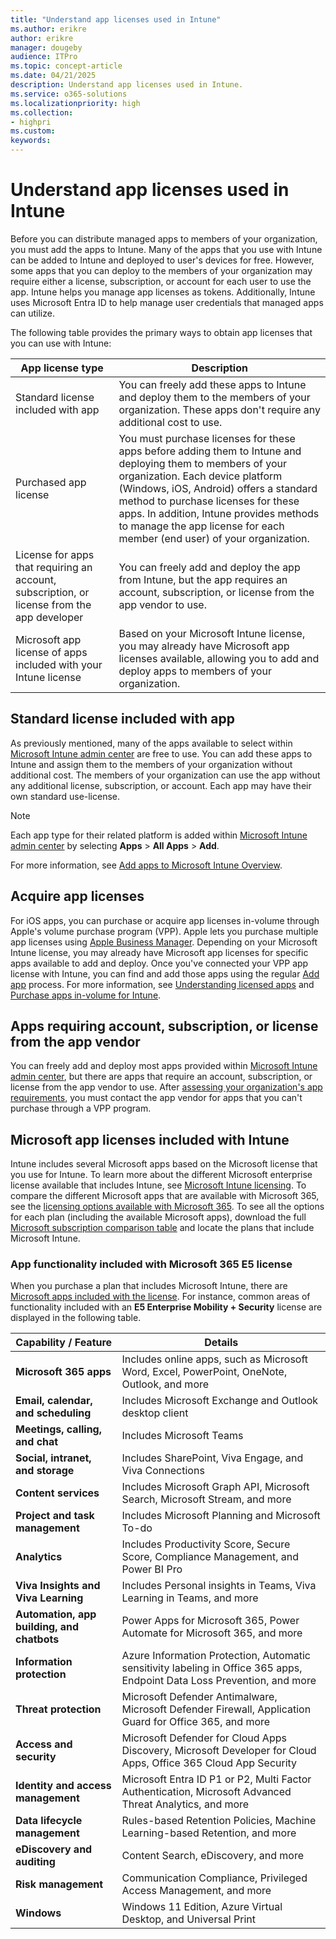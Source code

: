 ```yaml
---
title: "Understand app licenses used in Intune"
ms.author: erikre
author: erikre
manager: dougeby
audience: ITPro
ms.topic: concept-article
ms.date: 04/21/2025
description: Understand app licenses used in Intune.
ms.service: o365-solutions
ms.localizationpriority: high
ms.collection:
- highpri
ms.custom:
keywords:
---
```


# Understand app licenses used in Intune

Before you can distribute managed apps to members of your organization, you must add the apps to Intune. Many of the apps that you use with Intune can be added to Intune and deployed to user's devices for free. However, some apps that you can deploy to the members of your organization may require either a license, subscription, or account for each user to use the app. Intune helps you manage app licenses as tokens. Additionally, Intune uses Microsoft Entra ID to help manage user credentials that managed apps can utilize.  

The following table provides the primary ways to obtain app licenses that you can use with Intune:

| App   license type | Description |
|---|---|
| Standard license included with app | You can freely add these apps to Intune and deploy them to the members of your organization. These apps don't require any additional cost to use.  |
| Purchased app license  | You must purchase licenses for these apps before adding them to Intune and deploying them to members of your   organization. Each device platform (Windows, iOS, Android) offers a standard method to purchase licenses for these apps. In addition, Intune provides methods to manage the app license for each member (end user) of your organization. |
| License   for apps that requiring an account, subscription, or license from the app   developer | You can freely add and deploy the app from Intune, but the app requires an account, subscription, or license from the app vendor to use. |
| Microsoft app license of apps included with your Intune license | Based on your Microsoft Intune license, you may already have Microsoft app licenses available, allowing you to add and deploy apps to members of your organization. |

## Standard license included with app

As previously mentioned, many of the apps available to select within [Microsoft Intune admin center](https://go.microsoft.com/fwlink/?linkid=2109431) are free to use. You can add these apps to Intune and assign them to the members of your organization without additional cost. The members of your organization can use the app without any additional license, subscription, or account. Each app may have their own standard use-license.

> [!NOTE]
> Each app type for their related platform is added within [Microsoft Intune admin center](https://go.microsoft.com/fwlink/?linkid=2109431) by selecting **Apps** > **All Apps** > **Add**.

For more information, see [Add apps to Microsoft Intune Overview](apps-add-overview.md).

## Acquire app licenses

For iOS apps, you can purchase or acquire app licenses in-volume through Apple's volume purchase program (VPP). Apple lets you purchase multiple app licenses using [Apple Business Manager](https://business.apple.com/). Depending on your Microsoft Intune license, you may already have Microsoft app licenses for specific apps available to add and deploy. Once you've connected your VPP app license with Intune, you can find and add those apps using the regular [Add app](apps-add-overview.md) process. For more information, see [Understanding licensed apps](/mem/intune/apps/apps-add#understanding-licensed-apps) and [Purchase apps in-volume for Intune](apps-purchase-volume.md).

## Apps requiring account, subscription, or license from the app vendor

You can freely add and deploy most apps provided within [Microsoft Intune admin center](https://go.microsoft.com/fwlink/?linkid=2109431), but there are apps that require an account, subscription, or license from the app vendor to use. After [assessing your organization's app requirements](apps-add-step-1.md), you must contact the app vendor for apps that you can't purchase through a VPP program.

## Microsoft app licenses included with Intune

Intune includes several Microsoft apps based on the Microsoft license that you use for Intune. To learn more about the different Microsoft enterprise license available that includes Intune, see [Microsoft Intune licensing](/mem/intune/fundamentals/licenses). To compare the different Microsoft apps that are available with Microsoft 365, see the [licensing options available with Microsoft 365](https://www.microsoft.com/microsoft-365/compare-microsoft-365-enterprise-plans). To see all the options for each plan (including the available Microsoft apps), download the full [Microsoft subscription comparison table](https://go.microsoft.com/fwlink/?linkid=2139145) and locate the plans that include Microsoft Intune.

### App functionality included with Microsoft 365 E5 license

When you purchase a plan that includes Microsoft Intune, there are [Microsoft apps included with the license](apps-license-overview.md#microsoft-app-licenses-included-with-intune). For instance, common areas of functionality included with an **E5 Enterprise Mobility + Security** license are displayed in the following table.

| Capability / Feature | Details |
|---|---|
| **Microsoft 365 apps** | Includes online apps, such as Microsoft Word, Excel, PowerPoint, OneNote, Outlook, and more |
| **Email, calendar, and scheduling** | Includes Microsoft Exchange and Outlook desktop client |
| **Meetings, calling, and chat** | Includes Microsoft Teams |
| **Social, intranet, and storage** | Includes SharePoint, Viva Engage, and Viva Connections |
| **Content services** | Includes Microsoft Graph API, Microsoft Search, Microsoft Stream, and more |
| **Project and task management** | Includes Microsoft Planning and Microsoft To-do |
| **Analytics** | Includes Productivity Score, Secure Score, Compliance Management, and Power BI Pro |
| **Viva Insights and Viva Learning** | Includes Personal insights in Teams, Viva Learning in Teams, and more |
| **Automation, app building, and chatbots** | Power Apps for Microsoft 365, Power Automate for Microsoft 365, and more |
| **Information protection** | Azure Information Protection, Automatic sensitivity labeling in Office 365 apps, Endpoint Data Loss Prevention, and more |
| **Threat protection** | Microsoft Defender Antimalware, Microsoft Defender Firewall, Application Guard for Office 365, and more |
| **Access and security** | Microsoft Defender for Cloud Apps Discovery, Microsoft Developer for Cloud Apps, Office 365 Cloud App Security |
| **Identity and access management** | Microsoft Entra ID P1 or P2, Multi Factor Authentication, Microsoft Advanced Threat Analytics, and more |
| **Data lifecycle management** | Rules-based Retention Policies, Machine Learning-based Retention, and more |
| **eDiscovery and auditing** | Content Search, eDiscovery, and more |
| **Risk management** | Communication Compliance, Privileged Access Management, and more |
| **Windows** | Windows 11 Edition, Azure Virtual Desktop, and Universal Print |
